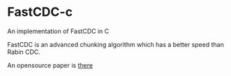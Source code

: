 # FastCDC-c
An implementation of FastCDC in C

FastCDC is an advanced chunking algorithm which has a better speed than Rabin CDC.

An opensource paper is [there](https://www.usenix.org/conference/atc16/technical-sessions/presentation/xia)
